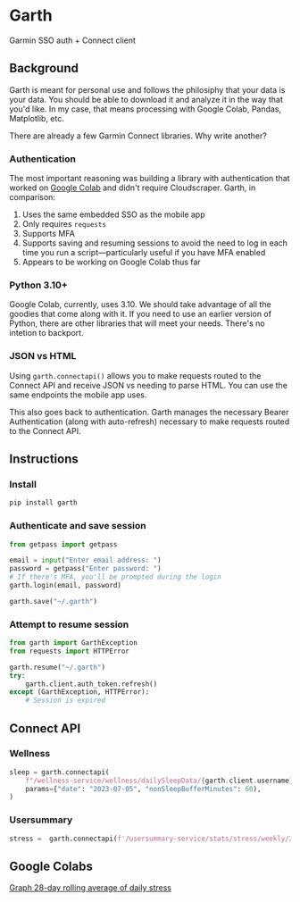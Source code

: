 # Garth

Garmin SSO auth + Connect client

## Background

Garth is meant for personal use and follows the philosiphy that your data is
your data. You should be able to download it and analyze it in the way that
you'd like. In my case, that means processing with Google Colab, Pandas,
Matplotlib, etc.

There are already a few Garmin Connect libraries. Why write another?

### Authentication

The most important reasoning was building a library with authentication that
worked on [Google Colab](https://colab.research.google.com/) and didn't require
Cloudscraper. Garth, in comparison:

1. Uses the same embedded SSO as the mobile app
1. Only requires `requests`
1. Supports MFA
1. Supports saving and resuming sessions to avoid the need to log in each time
you run a script—particularly useful if you have MFA enabled
1. Appears to be working on Google Colab thus far

### Python 3.10+

Google Colab, currently, uses 3.10. We should take advantage of all the goodies
that come along with it. If you need to use an earlier version of Python, there
are other libraries that will meet your needs. There's no intetion to backport.

### JSON vs HTML

Using `garth.connectapi()` allows you to make requests routed to the Connect API
and receive JSON vs needing to parse HTML. You can use the same endpoints the
mobile app uses.

This also goes back to authentication. Garth manages the necessary Bearer
Authentication (along with auto-refresh) necessary to make requests routed to
the Connect API.

## Instructions

### Install

```bash
pip install garth
```

### Authenticate and save session

```python
from getpass import getpass

email = input("Enter email address: ")
password = getpass("Enter password: ")
# If there's MFA, you'll be prompted during the login
garth.login(email, password)

garth.save("~/.garth")
```

### Attempt to resume session

```python
from garth import GarthException
from requests import HTTPError

garth.resume("~/.garth")
try:
    garth.client.auth_token.refresh()
except (GarthException, HTTPError):
    # Session is expired
```

## Connect API

### Wellness

```python
sleep = garth.connectapi(
    f"/wellness-service/wellness/dailySleepData/{garth.client.username}",
    params={"date": "2023-07-05", "nonSleepBufferMinutes": 60),
)
```

### Usersummary

```python
stress =  garth.connectapi(f'/usersummary-service/stats/stress/weekly/2023-07-05/52'):
```

## Google Colabs

[Graph 28-day rolling average of daily stress](https://colab.research.google.com/github/matin/garth/blob/main/colabs/stress.ipynb)
